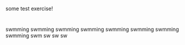 some test exercise!


#
swmming
swmming
swmming
swmming
swmming
swmming
swmming
swmming
swm
sw
sw
sw

